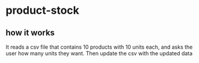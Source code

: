 # product-stock

## how it works
It reads a csv file that contains 10 products with 10 units each, and asks the user how many units they want. 
Then update the csv with the updated data